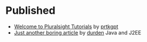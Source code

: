 # Published

- [Welcome to Pluralsight Tutorials](http://pskb-stage.herokuapp.com//review/welcome-to-pluralsight-tutorials) by [prtkgpt](http://pskb-stage.herokuapp.com//user/prtkgpt) 
- [Just another boring article](/review/just-another-boring-article) by [durden](/user/durden) Java and J2EE